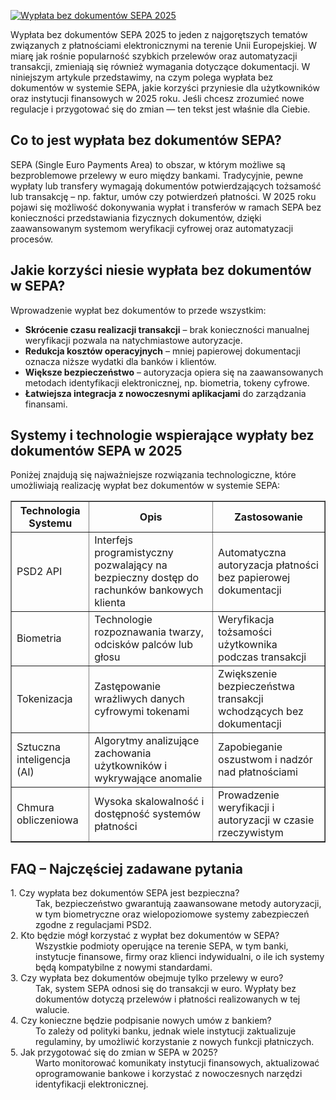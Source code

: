 [![Wypłata bez dokumentów SEPA 2025](https://123-caf.pages.dev/gitsignup.png)](https://vrmoo.ru/Bt82HjjY)

<div>   <p>Wypłata bez dokumentów SEPA 2025 to jeden z najgorętszych tematów związanych z płatnościami elektronicznymi na terenie Unii Europejskiej. W miarę jak rośnie popularność szybkich przelewów oraz automatyzacji transakcji, zmieniają się również wymagania dotyczące dokumentacji. W niniejszym artykule przedstawimy, na czym polega wypłata bez dokumentów w systemie SEPA, jakie korzyści przyniesie dla użytkowników oraz instytucji finansowych w 2025 roku. Jeśli chcesz zrozumieć nowe regulacje i przygotować się do zmian — ten tekst jest właśnie dla Ciebie.</p>    <h2>Co to jest wypłata bez dokumentów SEPA?</h2>   <p>SEPA (Single Euro Payments Area) to obszar, w którym możliwe są bezproblemowe przelewy w euro między bankami. Tradycyjnie, pewne wypłaty lub transfery wymagają dokumentów potwierdzających tożsamość lub transakcję – np. faktur, umów czy potwierdzeń płatności. W 2025 roku pojawi się możliwość dokonywania wypłat i transferów w ramach SEPA bez konieczności przedstawiania fizycznych dokumentów, dzięki zaawansowanym systemom weryfikacji cyfrowej oraz automatyzacji procesów.</p>    <h2>Jakie korzyści niesie wypłata bez dokumentów w SEPA?</h2>   <p>Wprowadzenie wypłat bez dokumentów to przede wszystkim:</p>   <ul>     <li><strong>Skrócenie czasu realizacji transakcji</strong> – brak konieczności manualnej weryfikacji pozwala na natychmiastowe autoryzacje.</li>     <li><strong>Redukcja kosztów operacyjnych</strong> – mniej papierowej dokumentacji oznacza niższe wydatki dla banków i klientów.</li>     <li><strong>Większe bezpieczeństwo</strong> – autoryzacja opiera się na zaawansowanych metodach identyfikacji elektronicznej, np. biometria, tokeny cyfrowe.</li>     <li><strong>Łatwiejsza integracja z nowoczesnymi aplikacjami</strong> do zarządzania finansami.</li>   </ul>    <h2>Systemy i technologie wspierające wypłaty bez dokumentów SEPA w 2025</h2>   <p>Poniżej znajdują się najważniejsze rozwiązania technologiczne, które umożliwiają realizację wypłat bez dokumentów w systemie SEPA:</p>    <table border="1" cellpadding="5" cellspacing="0">     <thead>       <tr>         <th>Technologia Systemu</th>         <th>Opis</th>         <th>Zastosowanie</th>       </tr>     </thead>     <tbody>       <tr>         <td>PSD2 API</td>         <td>Interfejs programistyczny pozwalający na bezpieczny dostęp do rachunków bankowych klienta</td>         <td>Automatyczna autoryzacja płatności bez papierowej dokumentacji</td>       </tr>       <tr>         <td>Biometria</td>         <td>Technologie rozpoznawania twarzy, odcisków palców lub głosu</td>         <td>Weryfikacja tożsamości użytkownika podczas transakcji</td>       </tr>       <tr>         <td>Tokenizacja</td>         <td>Zastępowanie wrażliwych danych cyfrowymi tokenami</td>         <td>Zwiększenie bezpieczeństwa transakcji wchodzących bez dokumentacji</td>       </tr>       <tr>         <td>Sztuczna inteligencja (AI)</td>         <td>Algorytmy analizujące zachowania użytkowników i wykrywające anomalie</td>         <td>Zapobieganie oszustwom i nadzór nad płatnościami</td>       </tr>       <tr>         <td>Chmura obliczeniowa</td>         <td>Wysoka skalowalność i dostępność systemów płatności</td>         <td>Prowadzenie weryfikacji i autoryzacji w czasie rzeczywistym</td>       </tr>     </tbody>   </table>    <h2>FAQ – Najczęściej zadawane pytania</h2>   <dl>     <dt>1. Czy wypłata bez dokumentów SEPA jest bezpieczna?</dt>     <dd>Tak, bezpieczeństwo gwarantują zaawansowane metody autoryzacji, w tym biometryczne oraz wielopoziomowe systemy zabezpieczeń zgodne z regulacjami PSD2.</dd>      <dt>2. Kto będzie mógł korzystać z wypłat bez dokumentów w SEPA?</dt>     <dd>Wszystkie podmioty operujące na terenie SEPA, w tym banki, instytucje finansowe, firmy oraz klienci indywidualni, o ile ich systemy będą kompatybilne z nowymi standardami.</dd>      <dt>3. Czy wypłata bez dokumentów obejmuje tylko przelewy w euro?</dt>     <dd>Tak, system SEPA odnosi się do transakcji w euro. Wypłaty bez dokumentów dotyczą przelewów i płatności realizowanych w tej walucie.</dd>      <dt>4. Czy konieczne będzie podpisanie nowych umów z bankiem?</dt>     <dd>To zależy od polityki banku, jednak wiele instytucji zaktualizuje regulaminy, by umożliwić korzystanie z nowych funkcji płatniczych.</dd>      <dt>5. Jak przygotować się do zmian w SEPA w 2025?</dt>     <dd>Warto monitorować komunikaty instytucji finansowych, aktualizować oprogramowanie bankowe i korzystać z nowoczesnych narzędzi identyfikacji elektronicznej.</dd>   </dl> </div>
